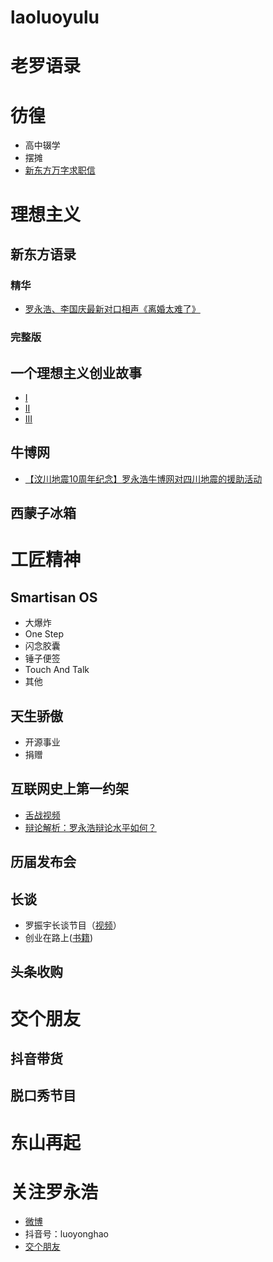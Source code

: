 # laoluoyulu
# 老罗语录
# 彷徨
* 高中辍学
* 摆摊
* [新东方万字求职信](https://www.douban.com/note/24144264/)
# 理想主义
## 新东方语录
### 精华
* [罗永浩、李国庆最新对口相声《离婚太难了》](https://weibo.com/tv/v/J7eSG2i0X?fid=1034:4517252796710916)
### 完整版
## 一个理想主义创业故事
* [I](https://www.bilibili.com/video/BV12x411Q7nQ?from=search&seid=2002360211965474810)
* [II](https://www.bilibili.com/video/BV16s411475R?from=search&seid=2002360211965474810)
* [III](https://www.bilibili.com/video/BV1pt411E7JJ?from=search&seid=2002360211965474810)
## 牛博网
* [【汶川地震10周年纪念】罗永浩牛博网对四川地震的援助活动](https://www.bilibili.com/video/BV1Xp411o71t?from=search&seid=10670338419152776527)
## 西蒙子冰箱
# 工匠精神
## Smartisan OS
* 大爆炸
* One Step
* 闪念胶囊
* 锤子便签
* Touch And Talk
* 其他

## 天生骄傲
* 开源事业
* 捐赠

## 互联网史上第一约架
* [舌战视频](https://www.bilibili.com/video/av51927184/)
* [辩论解析：罗永浩辩论水平如何？](https://www.bilibili.com/video/BV1vC4y147Ta?from=search&seid=3091776868537324014）)
## 历届发布会
## 长谈
* 罗振宇长谈节目（[视频]()）
*  创业在路上([书籍](https://item.jd.com/12413059.html))
## 头条收购
# 交个朋友
## 抖音带货
## 脱口秀节目
# 东山再起

# 关注罗永浩
* [微博](https://weibo.com/laoluoyonghao)
* 抖音号：luoyonghao
* [交个朋友](http://t.tt/)
